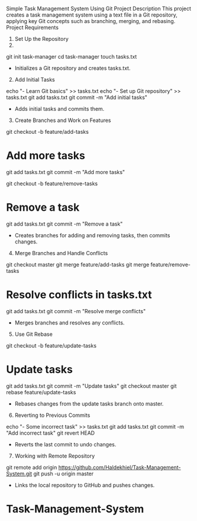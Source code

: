 
Simple Task Management System Using Git
Project Description
This project creates a task management system using a text file in a Git repository, applying key Git concepts such as branching, merging, and rebasing.
Project Requirements
1. Set Up the Repository
2. 
git init task-manager
cd task-manager
touch tasks.txt
* Initializes a Git repository and creates tasks.txt.
2. Add Initial Tasks

echo "- Learn Git basics" >> tasks.txt
echo "- Set up Git repository" >> tasks.txt
git add tasks.txt
git commit -m "Add initial tasks"
* Adds initial tasks and commits them.
3. Create Branches and Work on Features

git checkout -b feature/add-tasks
# Add more tasks
git add tasks.txt
git commit -m "Add more tasks"

git checkout -b feature/remove-tasks
# Remove a task
git add tasks.txt
git commit -m "Remove a task"
* Creates branches for adding and removing tasks, then commits changes.
4. Merge Branches and Handle Conflicts

git checkout master
git merge feature/add-tasks
git merge feature/remove-tasks
# Resolve conflicts in tasks.txt
git add tasks.txt
git commit -m "Resolve merge conflicts"
* Merges branches and resolves any conflicts.
5. Use Git Rebase

git checkout -b feature/update-tasks
# Update tasks
git add tasks.txt
git commit -m "Update tasks"
git checkout master
git rebase feature/update-tasks
* Rebases changes from the update tasks branch onto master.
6. Reverting to Previous Commits

echo "- Some incorrect task" >> tasks.txt
git add tasks.txt
git commit -m "Add incorrect task"
git revert HEAD
* Reverts the last commit to undo changes.
7. Working with Remote Repository

git remote add origin https://github.com/Haldekhiel/Task-Management-System.git
git push -u origin master
* Links the local repository to GitHub and pushes changes.

# Task-Management-System

